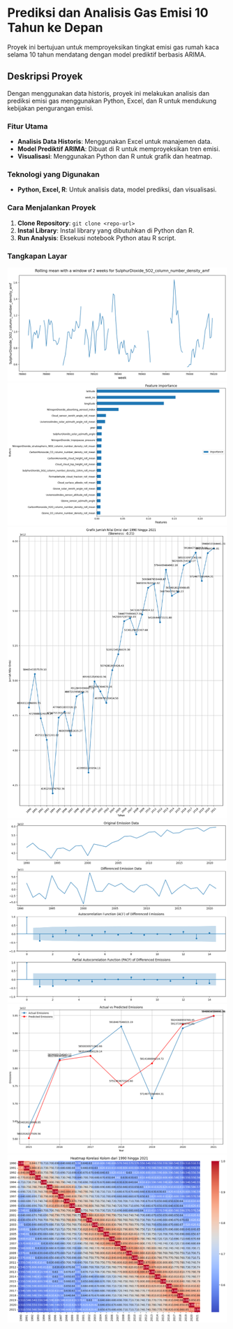 # Prediksi dan Analisis Gas Emisi 10 Tahun ke Depan

Proyek ini bertujuan untuk memproyeksikan tingkat emisi gas rumah kaca selama 10 tahun mendatang dengan model prediktif berbasis ARIMA.

## Deskripsi Proyek
Dengan menggunakan data historis, proyek ini melakukan analisis dan prediksi emisi gas menggunakan Python, Excel, dan R untuk mendukung kebijakan pengurangan emisi.

### Fitur Utama
- **Analisis Data Historis**: Menggunakan Excel untuk manajemen data.
- **Model Prediktif ARIMA**: Dibuat di R untuk memproyeksikan tren emisi.
- **Visualisasi**: Menggunakan Python dan R untuk grafik dan heatmap.

### Teknologi yang Digunakan
- **Python, Excel, R**: Untuk analisis data, model prediksi, dan visualisasi.

### Cara Menjalankan Proyek
1. **Clone Repository**: `git clone <repo-url>`
2. **Instal Library**: Instal library yang dibutuhkan di Python dan R.
3. **Run Analysis**: Eksekusi notebook Python atau R script.

### Tangkapan Layar
![Screenshot 1](images/Picture1.png)
![Screenshot 2](images/Picture2.png)
![Screenshot 3](images/Picture3.png)
![Screenshot 4](images/Picture4.png)
![Screenshot 5](images/Picture5.png)
![Screenshot 6](images/Picture6.png)
